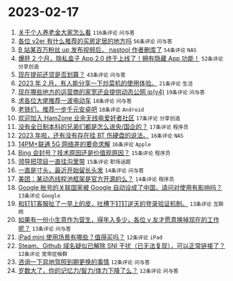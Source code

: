 # 2023-02-17

1. [关于个人养老金大家怎么看](https://www.v2ex.com/t/916854) `116条评论` `问与答`
1. [各位 v2er 有什么推荐的买房定居的地方吗](https://www.v2ex.com/t/916857) `56条评论` `问与答`
1. [B 站某百万粉丝 up 发布视频后， nastool 作者删库了](https://www.v2ex.com/t/916890) `54条评论` `NAS`
1. [爆肝 2 个月，隐私盒子 App 2.0 终于上线了！拥有隐藏 App 功能！](https://www.v2ex.com/t/916821) `52条评论` `分享创造`
1. [现在提前还贷是否划算？](https://www.v2ex.com/t/916834) `43条评论` `问与答`
1. [2023 年 2 月，有人能分享一下炒菜机的使用体验。](https://www.v2ex.com/t/916826) `21条评论` `生活`
1. [现在哪些地方的运营商的家宽还会提供动态公网 ip(v4)](https://www.v2ex.com/t/916824) `19条评论` `问与答`
1. [求各位大佬推荐一波电动车](https://www.v2ex.com/t/916903) `18条评论` `问与答`
1. [老铁们，推荐一步千元安卓吧](https://www.v2ex.com/t/916893) `18条评论` `Android`
1. [欢迎加入 HamZone 业余无线电爱好者社区](https://www.v2ex.com/t/916923) `17条评论` `分享创造`
1. [没有全日制本科的兄弟们都是怎么进央/国企的？](https://www.v2ex.com/t/916876) `17条评论` `程序员`
1. [2023 年啦，还有没有存在挂 BT 伤硬盘的说法。](https://www.v2ex.com/t/916872) `16条评论` `NAS`
1. [14PM+联通 5G 网络差的要命求解](https://www.v2ex.com/t/916845) `16条评论` `Apple`
1. [Bing 会封号？技术原因还是价值观原因？](https://www.v2ex.com/t/916905) `15条评论` `程序员`
1. [领导把项目一直往沟里带](https://www.v2ex.com/t/916899) `15条评论` `职场话题`
1. [一直是寸头，最近开始留长头发](https://www.v2ex.com/t/916883) `14条评论` `问与答`
1. [美团：某动态线程池框架是官方开源的么？](https://www.v2ex.com/t/916816) `14条评论` `程序员`
1. [Google 帐号的关联国家被 Google 自动设成了中国，请问对使用有影响吗？](https://www.v2ex.com/t/916922) `13条评论` `Google`
1. [和钉钉客服扯了一早上的皮，吐槽下钉钉逆天的登录验证机制。](https://www.v2ex.com/t/916871) `13条评论` `互联网`
1. [如果有一份小生意作为营生，得年入多少，各位 v 友才愿意换掉现在的工作呢？](https://www.v2ex.com/t/916842) `13条评论` `问与答`
1. [iPad mini 使用场景有哪些？值得买吗？](https://www.v2ex.com/t/916912) `12条评论` `iPad`
1. [Steam、Github 域名疑似已解除 SNI 干扰（已无法复现），可以正常链接了？](https://www.v2ex.com/t/916909) `12条评论` `宽带症候群`
1. [咨询一下异地驾照到期更换的事情](https://www.v2ex.com/t/916880) `12条评论` `问与答`
1. [岁数大了，你的记忆力/智力/体力下降了么？](https://www.v2ex.com/t/916853) `12条评论` `问与答`
